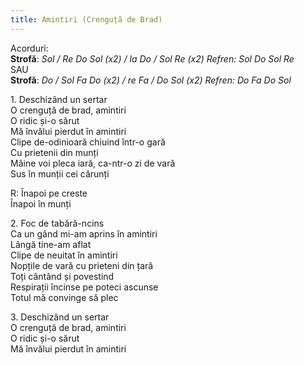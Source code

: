 ```yaml
---
title: Amintiri (Crenguță de Brad)
---
```


Acorduri:  
**Strofă**: *Sol / Re Do Sol (x2) / la Do / Sol Re (x2) Refren: Sol Do Sol Re*  
SAU  
**Strofă**: *Do / Sol Fa Do (x2) / re Fa / Do Sol (x2) Refren: Do Fa Do Sol*  

1\. Deschizând un sertar  
O crenguță de brad, amintiri  
O ridic și-o sărut  
Mă învălui pierdut în amintiri  
Clipe de-odinioară chiuind într-o gară  
Cu prietenii din munți  
Mâine voi pleca iară, ca-ntr-o zi de vară  
Sus în munții cei cărunți  

R: Înapoi pe creste  
Înapoi în munți  

2\. Foc de tabără-ncins  
Ca un gând mi-am aprins în amintiri  
Lângă tine-am aflat  
Clipe de neuitat în amintiri  
Nopțile de vară cu prieteni din țară  
Toți cântând și povestind  
Respirații încinse pe poteci ascunse  
Totul mă convinge să plec  

3\. Deschizând un sertar  
O crenguță de brad, amintiri  
O ridic și-o sărut  
Mă învălui pierdut în amintiri  
